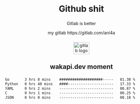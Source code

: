 <h1 align="center">Github shit</h1>

###

<p align="center">Gitlab is better</p>

<p align="center">my gitlab https://gitlab.com/ani4a</p>

###

<div align="center">
  <img src="https://cdn.jsdelivr.net/gh/devicons/devicon/icons/gitlab/gitlab-original.svg" height="40" width="52" alt="gitlab logo"  />
</div>

###

<h2 align="center">wakapi.dev moment</h2>

###

<!--START_SECTION:waka-->

```txt
Go       3 hrs 8 mins    ####################-----   81.38 %
Python   0 hrs 40 mins   ####---------------------   17.33 %
YAML     0 hrs 2 mins    -------------------------   00.87 %
C        0 hrs 1 mins    -------------------------   00.25 %
JSON     0 hrs 0 mins    -------------------------   00.18 %
```

<!--END_SECTION:waka-->

###
